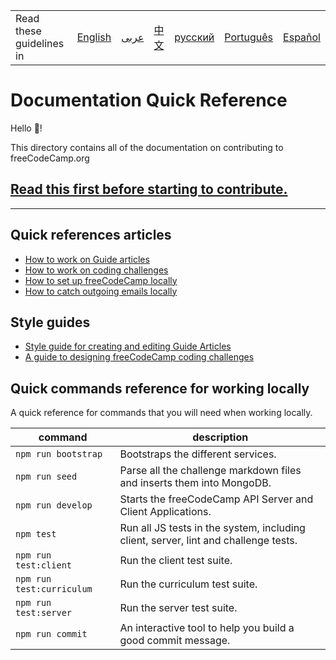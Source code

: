<table>
    <tr>
        <!-- Do not translate this table -->
        <td> Read these guidelines in </td>
        <td><a href="/CONTRIBUTING.md"> English </a></td>
        <td><a href="/docs/arabic/README.md"> عربى </a></td>
        <td><a href="/docs/chinese/README.md"> 中文 </a></td>
        <td><a href="/docs/russian/README.md"> русский </a></td>
        <td><a href="/docs/portuguese/README.md"> Português </a></td>
        <td><a href="/docs/spanish/README.md"> Español </a></td>
    </tr>
</table>

# Documentation Quick Reference

Hello 👋!

This directory contains all of the documentation on contributing to freeCodeCamp.org

## [Read this first before starting to contribute.](/CONTRIBUTING.md)

---

## Quick references articles

+ [How to work on Guide articles](../docs/how-to-work-on-guide-articles.md)
+ [How to work on coding challenges](../docs/how-to-work-on-coding-challenges.md)
+ [How to set up freeCodeCamp locally](../docs/how-to-setup-freecodecamp-locally.md)
+ [How to catch outgoing emails locally](../docs/how-to-catch-outgoing-emails-locally.md)

## Style guides

+ [Style guide for creating and editing Guide Articles](../docs/style-guide-for-guide-articles.md)
+ [A guide to designing freeCodeCamp coding challenges ](../docs/style-guide-for-cirriculum-challenges.md)


## Quick commands reference for working locally

A quick reference for commands that you will need when working locally.

| command | description |
| ------- | ----------- |
| `npm run bootstrap` | Bootstraps the different services. |
| `npm run seed` | Parse all the challenge markdown files and inserts them into MongoDB. |
| `npm run develop` | Starts the freeCodeCamp API Server and Client Applications. |
| `npm test` |  Run all JS tests in the system, including client, server, lint and challenge tests. |
| `npm run test:client` | Run the client test suite. |
| `npm run test:curriculum` | Run the curriculum test suite. |
| `npm run test:server` | Run the server test suite. |
| `npm run commit` | An interactive tool to help you build a good commit message. |

